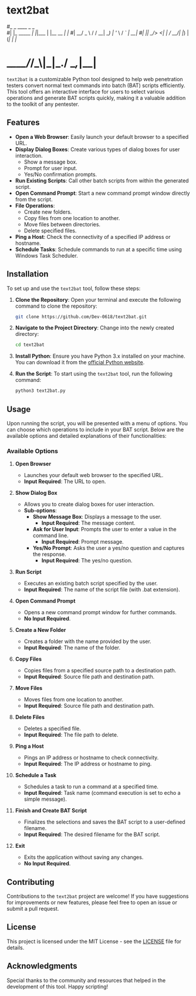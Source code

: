 # text2bat
#_            _   ____  _           _   
#| |_ _____  _| |_|___ \| |__   __ _| |_ 
#| __/ _ \ \/ / __| __) | '_ \ / _` | __|
#| ||  __/>  <| |_ / __/| |_) | (_| | |_ 
# \__\___/_/\_\\__|_____|_.__/ \__,_|\__|
`text2bat` is a customizable Python tool designed to help web penetration testers convert normal text commands into batch (BAT) scripts efficiently. This tool offers an interactive interface for users to select various operations and generate BAT scripts quickly, making it a valuable addition to the toolkit of any pentester.

## Features

- **Open a Web Browser**: Easily launch your default browser to a specified URL.
- **Display Dialog Boxes**: Create various types of dialog boxes for user interaction.
  - Show a message box.
  - Prompt for user input.
  - Yes/No confirmation prompts.
- **Run Existing Scripts**: Call other batch scripts from within the generated script.
- **Open Command Prompt**: Start a new command prompt window directly from the script.
- **File Operations**:
  - Create new folders.
  - Copy files from one location to another.
  - Move files between directories.
  - Delete specified files.
- **Ping a Host**: Check the connectivity of a specified IP address or hostname.
- **Schedule Tasks**: Schedule commands to run at a specific time using Windows Task Scheduler.

## Installation

To set up and use the `text2bat` tool, follow these steps:

1. **Clone the Repository**:
   Open your terminal and execute the following command to clone the repository:

   ```bash
   git clone https://github.com/Dev-0618/text2bat.git
   ```

2. **Navigate to the Project Directory**:
   Change into the newly created directory:

   ```bash
   cd text2bat
   ```

3. **Install Python**:
   Ensure you have Python 3.x installed on your machine. You can download it from the [official Python website](https://www.python.org/downloads/).

4. **Run the Script**:
   To start using the `text2bat` tool, run the following command:

   ```bash
   python3 text2bat.py
   ```

## Usage

Upon running the script, you will be presented with a menu of options. You can choose which operations to include in your BAT script. Below are the available options and detailed explanations of their functionalities:

### Available Options

1. **Open Browser**
   - Launches your default web browser to the specified URL.
   - **Input Required**: The URL to open.

2. **Show Dialog Box**
   - Allows you to create dialog boxes for user interaction.
   - **Sub-options**:
     - **Show Message Box**: Displays a message to the user.
       - **Input Required**: The message content.
     - **Ask for User Input**: Prompts the user to enter a value in the command line.
       - **Input Required**: Prompt message.
     - **Yes/No Prompt**: Asks the user a yes/no question and captures the response.
       - **Input Required**: The yes/no question.

3. **Run Script**
   - Executes an existing batch script specified by the user.
   - **Input Required**: The name of the script file (with .bat extension).

4. **Open Command Prompt**
   - Opens a new command prompt window for further commands.
   - **No Input Required**.

5. **Create a New Folder**
   - Creates a folder with the name provided by the user.
   - **Input Required**: The name of the folder.

6. **Copy Files**
   - Copies files from a specified source path to a destination path.
   - **Input Required**: Source file path and destination path.

7. **Move Files**
   - Moves files from one location to another.
   - **Input Required**: Source file path and destination path.

8. **Delete Files**
   - Deletes a specified file.
   - **Input Required**: The file path to delete.

9. **Ping a Host**
   - Pings an IP address or hostname to check connectivity.
   - **Input Required**: The IP address or hostname to ping.

10. **Schedule a Task**
    - Schedules a task to run a command at a specified time.
    - **Input Required**: Task name (command execution is set to echo a simple message).

11. **Finish and Create BAT Script**
    - Finalizes the selections and saves the BAT script to a user-defined filename.
    - **Input Required**: The desired filename for the BAT script.

12. **Exit**
    - Exits the application without saving any changes.
    - **No Input Required**.

## Contributing

Contributions to the `text2bat` project are welcome! If you have suggestions for improvements or new features, please feel free to open an issue or submit a pull request.

## License

This project is licensed under the MIT License - see the [LICENSE](LICENSE) file for details.

## Acknowledgments

Special thanks to the community and resources that helped in the development of this tool. Happy scripting!

